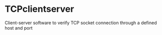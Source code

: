TCPclientserver
===============

Client-server software to verify TCP socket connection through a defined host and port